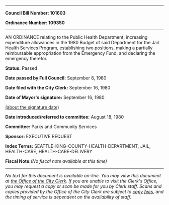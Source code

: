 

********

**Council Bill Number: 101603**
   
**Ordinance Number: 109350**
********

 AN ORDINANCE relating to the Public Health Department; increasing expenditure allowances in the 1980 Budget of said Department for the Jail Health Services Program, establishing two positions, making a partially reimbursable appropriation from the Emergency Fund, and declaring the emergency therefor.

**Status:** Passed
   
**Date passed by Full Council:** September 8, 1980
   
**Date filed with the City Clerk:** September 16, 1980
   
**Date of Mayor's signature:** September 16, 1980
   
[(about the signature date)](/~public/approvaldate.htm)
   
   
   
**Date introduced/referred to committee:** August 18, 1980
   
**Committee:** Parks and Community Services
   
**Sponsor:** EXECUTIVE REQUEST
   
   
**Index Terms:** SEATTLE-KING-COUNTY-HEALTH-DEPARTMENT, JAIL, HEALTH-CARE, HEALTH-CARE-DELIVERY

**Fiscal Note:**_(No fiscal note available at this time)_
********

_No text for this document is available on-line. You may view this document at [the Office of the City Clerk](http://www.seattle.gov/leg/clerk/contactUs.htm). If you are unable to visit the Clerk's Office, you may request a copy or scan be made for you by Clerk staff. Scans and copies provided by the Office of the City Clerk are subject to [copy fees](http://clerk.seattle.gov/~public/clerkfees.htm), and the timing of service is dependent on the availability of staff._

